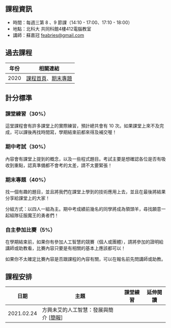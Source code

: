 ## 課程資訊

- 時間：每週三第 8 、9 節課（14:10 - 17:00、17:10 - 18:00）
- 地點：北科大 共同科館4樓412電腦教室
- 講師：蘇嘉冠 feabries@gmail.com

## 過去課程

|年份|相關連結|
|-----|------------|
|2020|[課程首頁](https://sites.google.com/view/2020aintut/)、[期末專題](https://hackmd.io/HbOStYCGR2atnyOyNzmo4w)|

## 計分標準

### 課堂練習（30%）

這堂課程會有許多課堂上的實際練習，預計總共會有 10 次。如果課堂上來不及完成，可以課後再找時間寫，學期結束前都來得及補交喔！

### 期中考試（30%）

內容會有課堂上提到的概念，以及一些程式題目。考試主要是想確認各位是否有吸收到重點，認真準備都不會考的太差，請不太要緊張！

### 期末專題（40%）

找一個有趣的題目，並且將我們在課堂上學到的技術應用上去，並且在最後將結果分享給課堂上的大家！

分組方式：以四人一組為主。期中考成績前幾名的同學將成為領頭羊，尋找願意一起組隊征服魔王的勇者們！

### 自主參加比賽（5%）

在學期結束前，如果你有參加人工智慧的競賽（個人或團體），請將參加的證明給講師或助教看，比賽內容只要是有相關的基本上應該都可以！

如果你不太確定比賽內容是否跟課程的內容有關，可以在報名前先問講師或助教。

## 課程安排

|日期|主題|課堂練習|延伸閱讀|
|-----|------|-----------|------------|
|2021.02.24|方興未艾的人工智慧：發展與簡介 [[簡報](https://docs.google.com/presentation/d/1jH3bPgRATLSZS8s6RDlsd5tapWK9JJT9m0JqOAKEGoU/edit?usp=sharing)]|||
